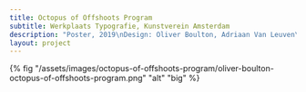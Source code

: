 ```yaml
---
title: Octopus of Offshoots Program
subtitle: Werkplaats Typografie, Kunstverein Amsterdam
description: "Poster, 2019\nDesign: Oliver Boulton, Adriaan Van Leuven\nDigital, 297 x 420mm"
layout: project
---
```


{% fig "/assets/images/octopus-of-offshoots-program/oliver-boulton-octopus-of-offshoots-program.png" "alt" "big" %}